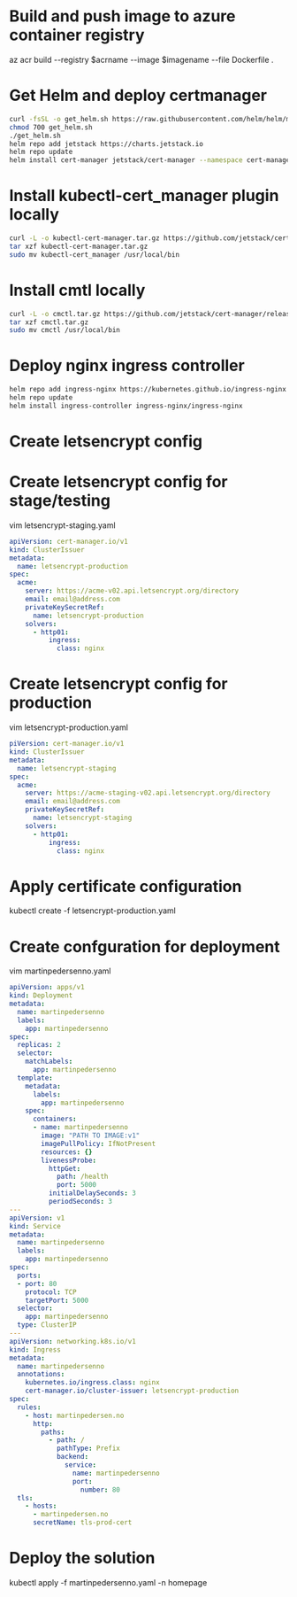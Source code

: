 
# Build and push image to azure container registry
az acr build --registry $acrname --image $imagename --file Dockerfile .

# Get Helm and deploy certmanager
```bash
curl -fsSL -o get_helm.sh https://raw.githubusercontent.com/helm/helm/main/scripts/get-helm-3
chmod 700 get_helm.sh
./get_helm.sh
helm repo add jetstack https://charts.jetstack.io
helm repo update
helm install cert-manager jetstack/cert-manager --namespace cert-manager --create-namespace --set installCRDs=true
```

# Install kubectl-cert_manager plugin locally
```bash
curl -L -o kubectl-cert-manager.tar.gz https://github.com/jetstack/cert-manager/releases/latest/download/kubectl-cert_manager-linux-amd64.tar.gz
tar xzf kubectl-cert-manager.tar.gz
sudo mv kubectl-cert_manager /usr/local/bin
```
# Install cmtl locally
```bash
curl -L -o cmctl.tar.gz https://github.com/jetstack/cert-manager/releases/download/v1.6.1/cmctl-linux-amd64.tar.gz
tar xzf cmctl.tar.gz
sudo mv cmctl /usr/local/bin
```
# Deploy nginx ingress controller
```bash
helm repo add ingress-nginx https://kubernetes.github.io/ingress-nginx
helm repo update
helm install ingress-controller ingress-nginx/ingress-nginx
```
# Create letsencrypt config

# Create letsencrypt config for stage/testing 
vim letsencrypt-staging.yaml
```yaml
apiVersion: cert-manager.io/v1
kind: ClusterIssuer
metadata:
  name: letsencrypt-production
spec:
  acme:
    server: https://acme-v02.api.letsencrypt.org/directory
    email: email@address.com
    privateKeySecretRef:
      name: letsencrypt-production
    solvers:
      - http01:
          ingress:
            class: nginx
```

# Create letsencrypt config for production 
vim letsencrypt-production.yaml
```yaml
piVersion: cert-manager.io/v1
kind: ClusterIssuer
metadata:
  name: letsencrypt-staging
spec:
  acme:
    server: https://acme-staging-v02.api.letsencrypt.org/directory
    email: email@address.com
    privateKeySecretRef:
      name: letsencrypt-staging
    solvers:
      - http01:
          ingress:
            class: nginx
```
# Apply certificate configuration 
kubectl create -f letsencrypt-production.yaml

# Create confguration for deployment
vim martinpedersenno.yaml
```yaml
apiVersion: apps/v1
kind: Deployment
metadata:
  name: martinpedersenno
  labels:
    app: martinpedersenno
spec:
  replicas: 2
  selector:
    matchLabels:
      app: martinpedersenno
  template:
    metadata:
      labels:
        app: martinpedersenno
    spec:
      containers:
      - name: martinpedersenno
        image: "PATH TO IMAGE:v1"
        imagePullPolicy: IfNotPresent
        resources: {}
        livenessProbe:
          httpGet:
            path: /health
            port: 5000
          initialDelaySeconds: 3
          periodSeconds: 3
---
apiVersion: v1
kind: Service
metadata:
  name: martinpedersenno
  labels:
    app: martinpedersenno
spec:
  ports:
  - port: 80
    protocol: TCP
    targetPort: 5000
  selector:
    app: martinpedersenno
  type: ClusterIP
---
apiVersion: networking.k8s.io/v1
kind: Ingress
metadata:
  name: martinpedersenno
  annotations:
    kubernetes.io/ingress.class: nginx
    cert-manager.io/cluster-issuer: letsencrypt-production
spec:
  rules:
    - host: martinpedersen.no
      http:
        paths:
          - path: /
            pathType: Prefix
            backend:
              service:
                name: martinpedersenno
                port:
                  number: 80
  tls:
    - hosts:
      - martinpedersen.no
      secretName: tls-prod-cert
```

# Deploy the solution
kubectl apply -f martinpedersenno.yaml -n homepage

